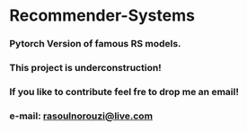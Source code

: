 # Recommender-Systems
### Pytorch Version of famous RS models. 
### This project is underconstruction!
### If you like to contribute feel fre to drop me an email!
### e-mail: rasoulnorouzi@live.com
